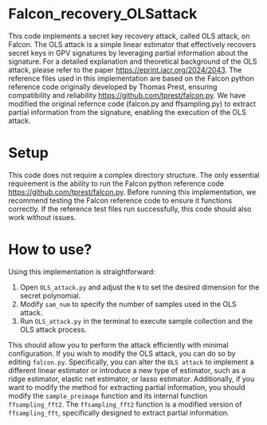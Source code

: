 # Falcon_recovery_OLSattack
This code implements a secret key recovery attack, called OLS attack, on Falcon. The OLS attack is a simple linear estimator that effectively recovers secret keys in GPV signatures by leveraging partial information about the signature. For a detailed explanation and theoretical background of the OLS attack, please refer to the paper https://eprint.iacr.org/2024/2043. The reference files used in this implementation are based on the Falcon python reference code originally developed by Thomas Prest, ensuring compatibility and reliability https://github.com/tprest/falcon.py. We have modified the original refernce code (falcon.py and ffsampling.py) to extract partial information from the signature, enabling the execution of the OLS attack.

# Setup
This code does not require a complex directory structure. The only essential requirement is the ability to run the Falcon python reference code  https://github.com/tprest/falcon.py. Before running this implementation, we recommend testing the Falcon reference code to ensure it functions correctly. If the reference test files run successfully, this code should also work without issues.

# How to use?
Using this implementation is straightforward:
1. Open `OLS_attack.py` and adjust the `N` to set the desired dimension for the secret polynomial. 
2. Modify `sam_num` to specify the number of samples used in the OLS attack.
3. Run `OLS_attack.py` in the terminal to execute sample collection and the OLS attack process.

This should allow you to perform the attack efficiently with minimal configuration. If you wish to modify the OLS attack, you can do so by editing `falcon.py`. Specifically, you can alter the `OLS attack` to implement a different linear estimator or introduce a new type of estimator, such as a ridge estimator, elastic net estimator, or lasso estimator. Additionally, if you want to modify the method for extracting partial information, you should modify the `sample_preimage` function and its internal function `ffsampling_fft2`. The `ffsampling_fft2` function is a modified version of `ffsampling_fft`, specifically designed to extract partial information.

